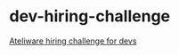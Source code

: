 # dev-hiring-challenge
[Ateliware hiring challenge for devs](https://github.com/ateliware/dev-hiring-challenge)
